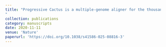 ```yaml
---
title: "Progressive Cactus is a multiple-genome aligner for the thousand-genome era
"
collection: publications
category: manuscripts
date: 2020-11-11
venue: 'Nature'
paperurl: 'https://doi.org/10.1038/s41586-025-08816-3'
---
```


